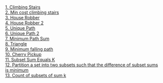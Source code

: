 [1. Climbing Stairs](https://leetcode.com/problems/climbing-stairs/discuss/2473516/From-recursion-to-space-optimized-DP-with-gradual-changes-for-better-understanding)  
[2. Min cost climbing stairs](https://leetcode.com/problems/min-cost-climbing-stairs/discuss/2473893/from-recursion-to-memoized-with-gradual-changes-for-better-understanding)  
[3. House Robber](https://leetcode.com/problems/house-robber/discuss/2476337/From-recursion-to-space-optimized-DP-with-gradual-changes-for-better-understanding)  
[4. House Robber 2](https://leetcode.com/problems/house-robber-ii/discuss/2476573/Zero-extra-code-in-House-Robber)  
[5. Unique Path](https://leetcode.com/problems/unique-paths/discuss/2478400/from-recursion-to-space-optimized-dp-with-gradual-changes-for-better-understanding)  
[6. Unique Path 2](https://leetcode.com/problems/unique-paths-ii/discuss/2482569/from-recursion-to-space-optimized-dp-with-gradual-changes-for-better-understanding)  
[7. Minimum Path Sum](https://leetcode.com/problems/minimum-path-sum/discuss/2482913/From-recursion-to-space-optimized-DP-with-gradual-changes-for-better-understanding)  
[8. Triangle](https://leetcode.com/problems/triangle/discuss/2483471/From-recursion-to-space-optimized-DP-with-gradual-changes-for-better-understanding)  
[9. Minimum falling path](https://leetcode.com/problems/minimum-falling-path-sum/discuss/2484727/From-recursion-to-space-optimized-DP-with-gradual-changes-for-better-understanding)  
[10. Cherry Pickup](https://leetcode.com/problems/cherry-pickup/discuss/2489246/4D-greater-3D.-From-recursion-to-memoization-with-gradual-changes-for-better-understanding)  
[11. Subset Sum Equals K](https://github.com/glacias07/Leetcode-Solutions/blob/main/Non_leetcode_questions/Subset_Sum.md)  
[12. Partition a set into two subsets such that the difference of subset sums is minimum](https://github.com/glacias07/Leetcode-Solutions/blob/main/Non_leetcode_questions/Partition_a_set_into_two_subsets_such_that_the_difference_of_subset_sums_is_minimum.md)  
[13. Count of subsets of sum k](https://github.com/glacias07/Leetcode-Solutions/blob/main/Non_leetcode_questions/Number_of_subsets.md)
[]()
[]()
[]()
[]()
[]()
[]()
[]()
[]()
[]()
[]()
[]()
[]()
[]()
[]()
